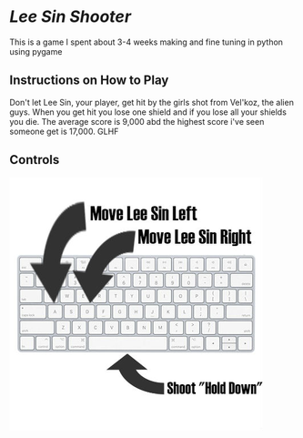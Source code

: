 # **_Lee Sin Shooter_**
This is a game I spent about 3-4 weeks making and fine tuning in python using pygame

## Instructions on How to Play

Don't let Lee Sin, your player, get hit by the girls shot from Vel'koz, the alien guys.
When you get hit you lose one shield and if you lose all your shields you die. The average score is
9,000 abd the highest score i've seen someone get is 17,000. GLHF

## Controls

![Press Spacebar to shoot and "a" and "d" to move ](https://raw.githubusercontent.com/RareSwag/leesin_shooter/master/keyboard.jpg "Controls for the game")

